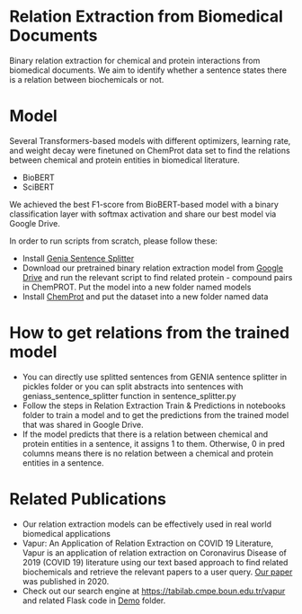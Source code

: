 # Relation Extraction from Biomedical Documents
Binary relation extraction for chemical and protein interactions from biomedical documents. We aim to identify whether a sentence states there is a relation between biochemicals or not.

# Model
Several Transformers-based models with different optimizers, learning rate, and weight decay were finetuned on ChemProt data set to find the relations between chemical and protein entities in biomedical literature. 
* BioBERT
* SciBERT

We achieved the best F1-score from BioBERT-based model with a binary classification layer with softmax activation and share our best model via Google Drive.

In order to run scripts from scratch, please follow these:
* Install [Genia Sentence Splitter](http://www.nactem.ac.uk/y-matsu/geniass/)
* Download our pretrained binary relation extraction model from [Google Drive](https://drive.google.com/file/d/19_eKPAAwug49JNlNneJoNVhl5VDMP1VH/view?usp=sharing) and run the relevant script to find related protein - compound pairs in ChemPROT. Put the model into a new folder named models
* Install [ChemProt](https://biocreative.bioinformatics.udel.edu/news/corpora/chemprot-corpus-biocreative-vi/) and put the dataset into a new folder named data 

# How to get relations from the trained model
* You can directly use splitted sentences from GENIA sentence splitter in pickles folder or you can split abstracts into sentences with geniass_sentence_splitter function in sentence_splitter.py
* Follow the steps in Relation Extraction Train & Predictions in notebooks folder to train a model and to get the predictions from the trained model that was shared in Google Drive. 
* If the model predicts that there is a relation between chemical and protein entities in a sentence, it assigns 1 to them. Otherwise, 0 in pred columns means there is no relation between a chemical and protein entities in a sentence. 

# Related Publications
* Our relation extraction models can be effectively used in real world biomedical applications
* Vapur: An Application of Relation Extraction on COVID 19 Literature, Vapur is an application of relation extraction on Coronavirus Disease of 2019 (COVID 19) literature using our text based approach to find related biochemicals and retrieve the relevant papers to a user query. [Our paper](https://openreview.net/forum?id=NXJ18rwo-t7) was published in 2020. 
* Check out our search engine at https://tabilab.cmpe.boun.edu.tr/vapur and related Flask code in [Demo](https://github.com/boun-tabi/vapur/tree/master/Demo) folder.
